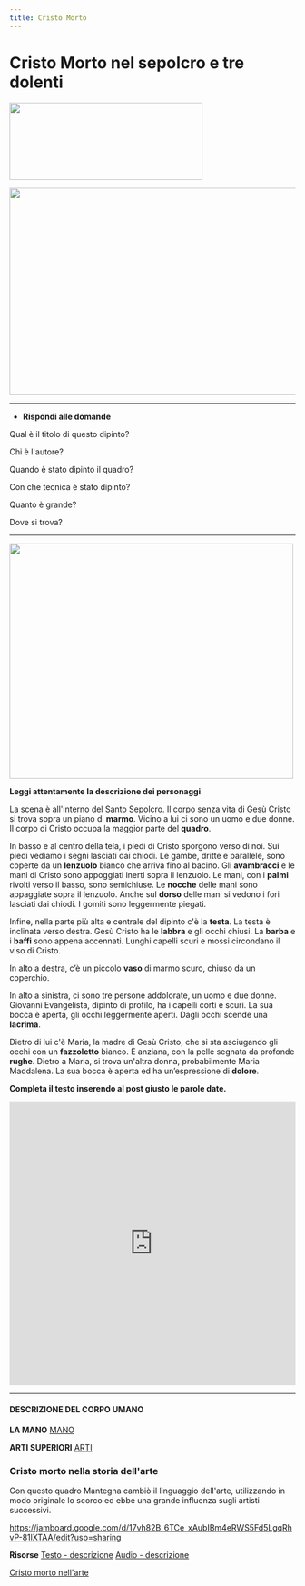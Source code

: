 ```yaml
---
title: Cristo Morto 
---
```


# Cristo Morto nel sepolcro e tre dolenti 

<img src="{{site.baseurl}}/img/cristomorto.png" 
width="340" height="136">

<img src="{{site.baseurl}}/img/portrait.png" 
width="605" height="365">
___________

- **Rispondi alle domande**

Qual è il titolo di questo dipinto?

Chi è l'autore?

Quando è stato dipinto il quadro?

Con che tecnica è stato dipinto?

Quanto è grande?

Dove si trova?


____________

<img src="https://upload.wikimedia.org/wikipedia/commons/f/f4/The_dead_Christ_and_three_mourners%2C_by_Andrea_Mantegna.jpg" 
width="500" height="414">


**Leggi attentamente la descrizione dei personaggi**

La scena è all'interno del Santo Sepolcro. 
Il corpo senza vita di Gesù Cristo si trova sopra un piano di **marmo**.
Vicino a lui ci sono un uomo e due donne.
Il corpo di Cristo occupa la maggior parte del **quadro**. 

In basso e al centro della tela, i piedi di Cristo sporgono verso di noi. 
Sui piedi vediamo i segni lasciati dai chiodi.
Le gambe, dritte e parallele, sono coperte da un **lenzuolo** bianco che arriva fino al bacino. 
Gli **avambracci** e le mani di Cristo sono appoggiati inerti sopra il lenzuolo. 
Le mani, con i **palmi** rivolti verso il basso, sono semichiuse. 
Le **nocche** delle mani sono appaggiate sopra il lenzuolo. 
Anche sul **dorso** delle mani si vedono i fori lasciati dai chiodi. 
I gomiti sono leggermente piegati.

Infine, nella parte più alta e centrale del dipinto c'è la **testa**.
La testa è inclinata verso destra.
Gesù Cristo ha le **labbra** e gli occhi chiusi.
La **barba** e i **baffi** sono appena accennati.
Lunghi capelli scuri e mossi circondano il viso di Cristo. 

In alto a destra, c’è un piccolo **vaso** di marmo scuro, chiuso da un coperchio.

In alto a sinistra, ci sono tre persone addolorate, un uomo e due donne.
Giovanni Evangelista, dipinto  di profilo, ha i capelli corti e scuri. 
La sua bocca è aperta, gli occhi leggermente aperti.
Dagli occhi scende una **lacrima**.

Dietro di lui c'è Maria, la madre di Gesù Cristo, che si sta asciugando gli occhi
con un **fazzoletto** bianco. 
È anziana, con la pelle segnata da profonde **rughe**. 
Dietro a Maria, si trova un'altra donna, probabilmente Maria Maddalena. 
La sua bocca è aperta ed ha un’espressione di **dolore**.

**Completa il testo inserendo al post giusto le parole date.**
<iframe src="https://learningapps.org/watch?v=pqt1q6o9320" style="border:0px;width:100%;height:500px" webkitallowfullscreen="true" mozallowfullscreen="true"></iframe>

__________

#### DESCRIZIONE DEL CORPO UMANO

**LA MANO**
[MANO](https://66.media.tumblr.com/d039c0a9bdf8a8800aa92ad2841e33fb/tumblr_nxkiatVXYR1qzaax0o1_640.jpg)

**ARTI SUPERIORI**
[ARTI](https://www.bikeitalia.it/wp-content/uploads/2015/12/Braccio_2.jpg)

### Cristo morto nella storia dell'arte

Con questo quadro Mantegna cambiò il linguaggio dell'arte, utilizzando in modo originale lo scorco ed ebbe una grande influenza sugli artisti successivi.

https://jamboard.google.com/d/17vh82B_6TCe_xAubIBm4eRWS5Fd5LgqRhvP-81lXTAA/edit?usp=sharing

**Risorse**
[Testo - descrizione](https://pinacotecabrera.org/wp-content/uploads/2019/04/SALA-6-Il-Cristo-Morto-di-Mantegna-DescriVedendo-TESTO.pdf) 
[Audio - descrizione](https://pinacotecabrera.org/educazione/descrivedendo-brera/)

[Cristo morto nell'arte](https://www.finestresullarte.info/947n_andrea-mantegna-cristo-morto-pinacoteca-di-brera.php)
